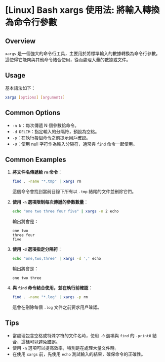 # [Linux] Bash xargs 使用法: 將輸入轉換為命令行參數

## Overview
`xargs` 是一個強大的命令行工具，主要用於將標準輸入的數據轉換為命令行參數。這使得它能夠與其他命令結合使用，從而處理大量的數據或文件。

## Usage
基本語法如下：
```bash
xargs [options] [arguments]
```

## Common Options
- `-n N`：每次傳遞 N 個參數給命令。
- `-d DELIM`：指定輸入的分隔符，預設為空格。
- `-p`：在執行每個命令之前提示用戶確認。
- `-0`：使用 null 字符作為輸入分隔符，通常與 `find` 命令一起使用。

## Common Examples
1. **將文件名傳遞給 `rm` 命令**：
   ```bash
   find . -name "*.tmp" | xargs rm
   ```
   這個命令會找到當前目錄下所有以 `.tmp` 結尾的文件並刪除它們。

2. **使用 `-n` 選項限制每次傳遞的參數數量**：
   ```bash
   echo "one two three four five" | xargs -n 2 echo
   ```
   輸出將會是：
   ```
   one two
   three four
   five
   ```

3. **使用 `-d` 選項指定分隔符**：
   ```bash
   echo "one,two,three" | xargs -d ',' echo
   ```
   輸出將會是：
   ```
   one two three
   ```

4. **與 `find` 命令結合使用，並在執行前確認**：
   ```bash
   find . -name "*.log" | xargs -p rm
   ```
   這會在刪除每個 `.log` 文件之前要求用戶確認。

## Tips
- 當處理包含空格或特殊字符的文件名時，使用 `-0` 選項與 `find` 的 `-print0` 結合，這樣可以避免錯誤。
- 使用 `-n` 選項可以提高效率，特別是在處理大量文件時。
- 在使用 `xargs` 前，先使用 `echo` 測試輸入的結果，確保命令的正確性。